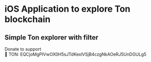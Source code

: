 # iOS Application to explore Ton blockchain

## Simple Ton explorer with filter

Donate to support\
💎 TON: EQCjoMgPIVwOX0H5sJTdKexlVSjB4czgNkAOeRJ5UnDGULg5
